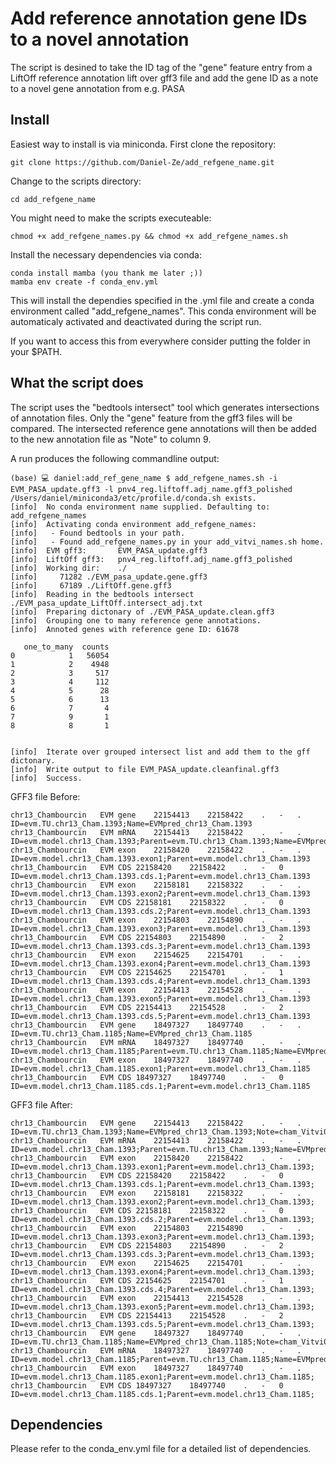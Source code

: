 # Add reference annotation gene IDs to a novel annotation
The script is desined to take the ID tag of the "gene" feature entry from a LiftOff reference annotation lift over gff3 file and add the gene ID as a note to a novel gene annotation from e.g. PASA

## Install
Easiest way to install is via miniconda. First clone the repository:

```
git clone https://github.com/Daniel-Ze/add_refgene_name.git
```

Change to the scripts directory:

```
cd add_refgene_name
```
You might need to make the scripts executeable:

```
chmod +x add_refgene_names.py && chmod +x add_refgene_names.sh
```

Install the necessary dependencies via conda:

```
conda install mamba (you thank me later ;))
mamba env create -f conda_env.yml
```

This will install the dependies specified in the .yml file and create a conda environment called "add_refgene_names".
This conda environment will be automaticaly activated and deactivated during the script run.

If you want to access this from everywhere consider putting the folder in your $PATH.

## What the script does
The script uses the "bedtools intersect" tool which generates intersections of annotation files.
Only the "gene" feature from the gff3 files will be compared. The intersected reference gene annotations will then be added to the new annotation file as "Note" to column 9.

A run produces the following commandline output:
```
(base) 💻 daniel:add_ref_gene_name $ add_refgene_names.sh -i EVM_PASA_update.gff3 -l pnv4_reg.liftoff.adj_name.gff3_polished 
/Users/daniel/miniconda3/etc/profile.d/conda.sh exists.
[info]  No conda environment name supplied. Defaulting to: add_refgene_names
[info]  Activating conda environment add_refgene_names:
[info]   - Found bedtools in your path.
[info]   - Found add_refgene_names.py in your add_vitvi_names.sh home.
[info]  EVM gff3:       EVM_PASA_update.gff3
[info]  LiftOff gff3:   pnv4_reg.liftoff.adj_name.gff3_polished
[info]  Working dir:    ./
[info]     71282 ./EVM_pasa_update.gene.gff3
[info]     67189 ./LiftOff.gene.gff3
[info]  Reading in the bedtools intersect ./EVM_pasa_update_LiftOff.intersect_adj.txt
[info]  Preparing dictonary of ./EVM_PASA_update.clean.gff3
[info]  Grouping one to many reference gene annotations.
[info]  Annoted genes with reference gene ID: 61678

   one_to_many  counts
0            1   56054
1            2    4948
2            3     517
3            4     112
4            5      28
5            6      13
6            7       4
7            9       1
8            8       1


[info]  Iterate over grouped intersect list and add them to the gff dictonary.
[info]  Write output to file EVM_PASA_update.cleanfinal.gff3
[info]  Success.
```

GFF3 file Before:
```
chr13_Chambourcin	EVM	gene	22154413	22158422	.	-	.	ID=evm.TU.chr13_Cham.1393;Name=EVMpred_chr13_Cham.1393
chr13_Chambourcin	EVM	mRNA	22154413	22158422	.	-	.	ID=evm.model.chr13_Cham.1393;Parent=evm.TU.chr13_Cham.1393;Name=EVMpred_chr13_Cham.1393
chr13_Chambourcin	EVM	exon	22158420	22158422	.	-	.	ID=evm.model.chr13_Cham.1393.exon1;Parent=evm.model.chr13_Cham.1393
chr13_Chambourcin	EVM	CDS	22158420	22158422	.	-	0	ID=evm.model.chr13_Cham.1393.cds.1;Parent=evm.model.chr13_Cham.1393
chr13_Chambourcin	EVM	exon	22158181	22158322	.	-	.	ID=evm.model.chr13_Cham.1393.exon2;Parent=evm.model.chr13_Cham.1393
chr13_Chambourcin	EVM	CDS	22158181	22158322	.	-	0	ID=evm.model.chr13_Cham.1393.cds.2;Parent=evm.model.chr13_Cham.1393
chr13_Chambourcin	EVM	exon	22154803	22154890	.	-	.	ID=evm.model.chr13_Cham.1393.exon3;Parent=evm.model.chr13_Cham.1393
chr13_Chambourcin	EVM	CDS	22154803	22154890	.	-	2	ID=evm.model.chr13_Cham.1393.cds.3;Parent=evm.model.chr13_Cham.1393
chr13_Chambourcin	EVM	exon	22154625	22154701	.	-	.	ID=evm.model.chr13_Cham.1393.exon4;Parent=evm.model.chr13_Cham.1393
chr13_Chambourcin	EVM	CDS	22154625	22154701	.	-	1	ID=evm.model.chr13_Cham.1393.cds.4;Parent=evm.model.chr13_Cham.1393
chr13_Chambourcin	EVM	exon	22154413	22154528	.	-	.	ID=evm.model.chr13_Cham.1393.exon5;Parent=evm.model.chr13_Cham.1393
chr13_Chambourcin	EVM	CDS	22154413	22154528	.	-	2	ID=evm.model.chr13_Cham.1393.cds.5;Parent=evm.model.chr13_Cham.1393
chr13_Chambourcin	EVM	gene	18497327	18497740	.	-	.	ID=evm.TU.chr13_Cham.1185;Name=EVMpred_chr13_Cham.1185
chr13_Chambourcin	EVM	mRNA	18497327	18497740	.	-	.	ID=evm.model.chr13_Cham.1185;Parent=evm.TU.chr13_Cham.1185;Name=EVMpred_chr13_Cham.1185
chr13_Chambourcin	EVM	exon	18497327	18497740	.	-	.	ID=evm.model.chr13_Cham.1185.exon1;Parent=evm.model.chr13_Cham.1185
chr13_Chambourcin	EVM	CDS	18497327	18497740	.	-	0	ID=evm.model.chr13_Cham.1185.cds.1;Parent=evm.model.chr13_Cham.1185
```

GFF3 file After:
```
chr13_Chambourcin	EVM	gene	22154413	22158422	.	-	.		ID=evm.TU.chr13_Cham.1393;Name=EVMpred_chr13_Cham.1393;Note=cham_Vitvi06g01843;
chr13_Chambourcin	EVM	mRNA	22154413	22158422	.	-	.		ID=evm.model.chr13_Cham.1393;Parent=evm.TU.chr13_Cham.1393;Name=EVMpred_chr13_Cham.1393;
chr13_Chambourcin	EVM	exon	22158420	22158422	.	-	.		ID=evm.model.chr13_Cham.1393.exon1;Parent=evm.model.chr13_Cham.1393;
chr13_Chambourcin	EVM	CDS	22158420	22158422	.	-	0		ID=evm.model.chr13_Cham.1393.cds.1;Parent=evm.model.chr13_Cham.1393;
chr13_Chambourcin	EVM	exon	22158181	22158322	.	-	.		ID=evm.model.chr13_Cham.1393.exon2;Parent=evm.model.chr13_Cham.1393;
chr13_Chambourcin	EVM	CDS	22158181	22158322	.	-	0		ID=evm.model.chr13_Cham.1393.cds.2;Parent=evm.model.chr13_Cham.1393;
chr13_Chambourcin	EVM	exon	22154803	22154890	.	-	.		ID=evm.model.chr13_Cham.1393.exon3;Parent=evm.model.chr13_Cham.1393;
chr13_Chambourcin	EVM	CDS	22154803	22154890	.	-	2		ID=evm.model.chr13_Cham.1393.cds.3;Parent=evm.model.chr13_Cham.1393;
chr13_Chambourcin	EVM	exon	22154625	22154701	.	-	.		ID=evm.model.chr13_Cham.1393.exon4;Parent=evm.model.chr13_Cham.1393;
chr13_Chambourcin	EVM	CDS	22154625	22154701	.	-	1		ID=evm.model.chr13_Cham.1393.cds.4;Parent=evm.model.chr13_Cham.1393;
chr13_Chambourcin	EVM	exon	22154413	22154528	.	-	.		ID=evm.model.chr13_Cham.1393.exon5;Parent=evm.model.chr13_Cham.1393;
chr13_Chambourcin	EVM	CDS	22154413	22154528	.	-	2		ID=evm.model.chr13_Cham.1393.cds.5;Parent=evm.model.chr13_Cham.1393;
chr13_Chambourcin	EVM	gene	18497327	18497740	.	-	.		ID=evm.TU.chr13_Cham.1185;Name=EVMpred_chr13_Cham.1185;Note=cham_Vitvi03g00850;
chr13_Chambourcin	EVM	mRNA	18497327	18497740	.	-	.		ID=evm.model.chr13_Cham.1185;Parent=evm.TU.chr13_Cham.1185;Name=EVMpred_chr13_Cham.1185;
chr13_Chambourcin	EVM	exon	18497327	18497740	.	-	.		ID=evm.model.chr13_Cham.1185.exon1;Parent=evm.model.chr13_Cham.1185;
chr13_Chambourcin	EVM	CDS	18497327	18497740	.	-	0		ID=evm.model.chr13_Cham.1185.cds.1;Parent=evm.model.chr13_Cham.1185;
```

## Dependencies
Please refer to the conda_env.yml file for a detailed list of dependencies.
